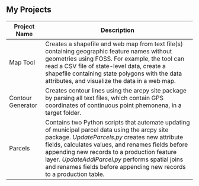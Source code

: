 ## My Projects

Project Name  |  Description
-------------  |-------------
Map Tool | Creates a shapefile and web map from text file(s) containing geographic feature names without geometries using FOSS. For example, the tool can read a CSV file of state-level data, create a shapefile containing state polygons with the data attributes, and visualize the data in a web map. 
Contour Generator | Creates contour lines using the arcpy site package by parsing all text files, which contain GPS coordinates of continuous point phemonena, in a target folder. 
Parcels | Contains two Python scripts that automate updating of municipal parcel data using the arcpy site package. <em>UpdateParcels.py</em> creates new attribute fields, calculates values, and renames fields before appending new records to a production feature layer. <em>UpdateAddlParcel.py</em> performs spatial joins and renames fields before appending new records to a production table. 
